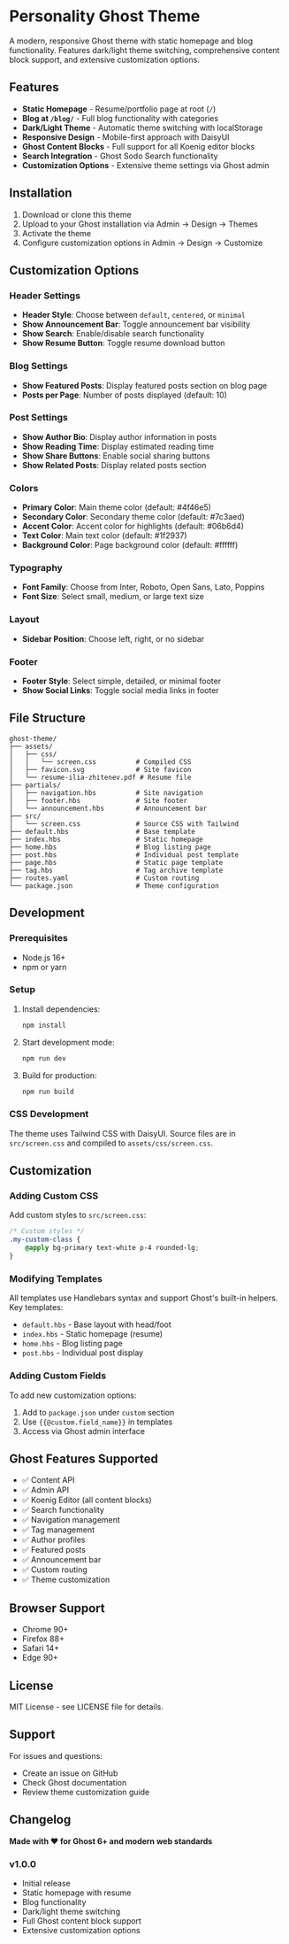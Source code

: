 # Personality Ghost Theme

A modern, responsive Ghost theme with static homepage and blog functionality. Features dark/light theme switching, comprehensive content block support, and extensive customization options.

## Features

- **Static Homepage** - Resume/portfolio page at root (`/`)
- **Blog at `/blog/`** - Full blog functionality with categories
- **Dark/Light Theme** - Automatic theme switching with localStorage
- **Responsive Design** - Mobile-first approach with DaisyUI
- **Ghost Content Blocks** - Full support for all Koenig editor blocks
- **Search Integration** - Ghost Sodo Search functionality
- **Customization Options** - Extensive theme settings via Ghost admin

## Installation

1. Download or clone this theme
2. Upload to your Ghost installation via Admin → Design → Themes
3. Activate the theme
4. Configure customization options in Admin → Design → Customize

## Customization Options

### Header Settings

- **Header Style**: Choose between `default`, `centered`, or `minimal`
- **Show Announcement Bar**: Toggle announcement bar visibility
- **Show Search**: Enable/disable search functionality
- **Show Resume Button**: Toggle resume download button

### Blog Settings

- **Show Featured Posts**: Display featured posts section on blog page
- **Posts per Page**: Number of posts displayed (default: 10)

### Post Settings

- **Show Author Bio**: Display author information in posts
- **Show Reading Time**: Display estimated reading time
- **Show Share Buttons**: Enable social sharing buttons
- **Show Related Posts**: Display related posts section

### Colors

- **Primary Color**: Main theme color (default: #4f46e5)
- **Secondary Color**: Secondary theme color (default: #7c3aed)
- **Accent Color**: Accent color for highlights (default: #06b6d4)
- **Text Color**: Main text color (default: #1f2937)
- **Background Color**: Page background color (default: #ffffff)

### Typography

- **Font Family**: Choose from Inter, Roboto, Open Sans, Lato, Poppins
- **Font Size**: Select small, medium, or large text size

### Layout

- **Sidebar Position**: Choose left, right, or no sidebar

### Footer

- **Footer Style**: Select simple, detailed, or minimal footer
- **Show Social Links**: Toggle social media links in footer

## File Structure

```
ghost-theme/
├── assets/
│   ├── css/
│   │   └── screen.css          # Compiled CSS
│   ├── favicon.svg             # Site favicon
│   └── resume-ilia-zhitenev.pdf # Resume file
├── partials/
│   ├── navigation.hbs          # Site navigation
│   ├── footer.hbs              # Site footer
│   └── announcement.hbs        # Announcement bar
├── src/
│   └── screen.css              # Source CSS with Tailwind
├── default.hbs                 # Base template
├── index.hbs                   # Static homepage
├── home.hbs                    # Blog listing page
├── post.hbs                    # Individual post template
├── page.hbs                    # Static page template
├── tag.hbs                     # Tag archive template
├── routes.yaml                 # Custom routing
└── package.json                # Theme configuration
```

## Development

### Prerequisites

- Node.js 16+
- npm or yarn

### Setup

1. Install dependencies:
   ```bash
   npm install
   ```

2. Start development mode:
   ```bash
   npm run dev
   ```

3. Build for production:
   ```bash
   npm run build
   ```

### CSS Development

The theme uses Tailwind CSS with DaisyUI. Source files are in `src/screen.css` and compiled to `assets/css/screen.css`.

## Customization

### Adding Custom CSS

Add custom styles to `src/screen.css`:

```css
/* Custom styles */
.my-custom-class {
    @apply bg-primary text-white p-4 rounded-lg;
}
```

### Modifying Templates

All templates use Handlebars syntax and support Ghost's built-in helpers. Key templates:

- `default.hbs` - Base layout with head/foot
- `index.hbs` - Static homepage (resume)
- `home.hbs` - Blog listing page
- `post.hbs` - Individual post display

### Adding Custom Fields

To add new customization options:

1. Add to `package.json` under `custom` section
2. Use `{{@custom.field_name}}` in templates
3. Access via Ghost admin interface

## Ghost Features Supported

- ✅ Content API
- ✅ Admin API
- ✅ Koenig Editor (all content blocks)
- ✅ Search functionality
- ✅ Navigation management
- ✅ Tag management
- ✅ Author profiles
- ✅ Featured posts
- ✅ Announcement bar
- ✅ Custom routing
- ✅ Theme customization

## Browser Support

- Chrome 90+
- Firefox 88+
- Safari 14+
- Edge 90+

## License

MIT License - see LICENSE file for details.

## Support

For issues and questions:
- Create an issue on GitHub
- Check Ghost documentation
- Review theme customization guide

## Changelog

**Made with ❤️ for Ghost 6+ and modern web standards**

### v1.0.0
- Initial release
- Static homepage with resume
- Blog functionality
- Dark/light theme switching
- Full Ghost content block support
- Extensive customization options
